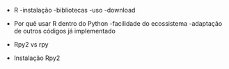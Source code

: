 * R
	-instalação
	-bibliotecas
	-uso
	-download

* Por quê usar R dentro do Python
	-facilidade do ecossistema
	-adaptação de outros códigos já implementado

* Rpy2 vs rpy

* Instalação Rpy2

